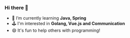 <!-- <div align=left>
  [![Hits](https://hits.seeyoufarm.com/api/count/incr/badge.svg?url=https%3A%2F%2Fgithub.com%2Fsang5c)](https://hits.seeyoufarm.com) 
</div> -->
  
### Hi there 👋
- 🌱 I’m currently learning **Java, Spring**
- 🕹 I'm interested in **Golang, Vue.js and Communication**
- 😄 It's fun to help others with programming!   
<!-- - 개발이라는 도구를 사용하여 주변 사람들을 돕는 멋진 개발자를 꿈꿔요. -->
<!--


**sang5c/sang5c** is a ✨ _special_ ✨ repository because its `README.md` (this file) appears on your GitHub profile.

Here are some ideas to get you started:

- 🔭 I’m currently working on ...
- 👯 I’m looking to collaborate on ...
- 🤔 I’m looking for help with ...
- 💬 Ask me about ...
- 📫 How to reach me: ...
- 😄 Pronouns: ...
- ⚡ Fun fact: ...
-->
